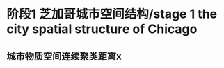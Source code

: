 


# 阶段1 芝加哥城市空间结构/stage 1 the city spatial structure of Chicago
## 城市物质空间连续聚类距离x
<!--stackedit_data:
eyJoaXN0b3J5IjpbLTE4MDgxMTA1NTEsNzY5NzcxMzEwLC0yMD
g5MDU3MDE4LC0xNjEwOTk2NTIzLC0xNzMwMjY1MTI3XX0=
-->